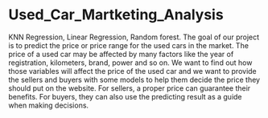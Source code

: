 # Used_Car_Martketing_Analysis
KNN Regression, Linear Regression, Random forest.
The goal of our project is to predict the price or price range for the used cars in the market. The price of a used car may be affected by many factors like the year of registration, kilometers, brand, power and so on. We want to find out how those variables will affect the price of the used car and we want to provide the sellers and buyers with some models to help them decide the price they should put on the website. For sellers, a proper price can guarantee their benefits. For buyers, they can also use the predicting result as a guide when making decisions.
